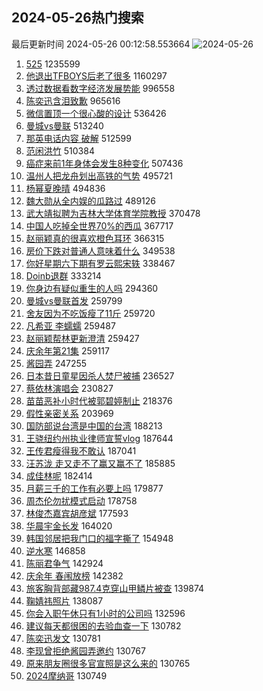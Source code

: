 ## 2024-05-26热门搜索 
最后更新时间 2024-05-26 00:12:58.553664 
![2024-05-26](https://imgs-storage.s3.us-east-005.backblazeb2.com/20240526/2024-05-26.png?versionId=4_z8fbbed132d73df8689c40f13_f105e5800a5baded9_d20240525_m161258_c005_v0521006_t0046_u01716653578422) 
1. [525](https://s.weibo.com/weibo?q=525&t=31&band_rank=1&Refer=top) 1235599
1. [他退出TFBOYS后老了很多](https://s.weibo.com/weibo?q=%23%E4%BB%96%E9%80%80%E5%87%BATFBOYS%E5%90%8E%E8%80%81%E4%BA%86%E5%BE%88%E5%A4%9A%23&t=31&band_rank=2&Refer=top) 1160297
1. [透过数据看数字经济发展势能](https://s.weibo.com/weibo?q=%23%E9%80%8F%E8%BF%87%E6%95%B0%E6%8D%AE%E7%9C%8B%E6%95%B0%E5%AD%97%E7%BB%8F%E6%B5%8E%E5%8F%91%E5%B1%95%E5%8A%BF%E8%83%BD%23&t=31&band_rank=3&Refer=top) 996558
1. [陈奕迅含泪致歉](https://s.weibo.com/weibo?q=%23%E9%99%88%E5%A5%95%E8%BF%85%E5%90%AB%E6%B3%AA%E8%87%B4%E6%AD%89%23&t=31&band_rank=4&Refer=top) 965616
1. [微信置顶一个很心酸的设计](https://s.weibo.com/weibo?q=%23%E5%BE%AE%E4%BF%A1%E7%BD%AE%E9%A1%B6%E4%B8%80%E4%B8%AA%E5%BE%88%E5%BF%83%E9%85%B8%E7%9A%84%E8%AE%BE%E8%AE%A1%23&t=31&band_rank=5&Refer=top) 536426
1. [曼城vs曼联](https://s.weibo.com/weibo?q=%23%E6%9B%BC%E5%9F%8Evs%E6%9B%BC%E8%81%94%23&t=31&band_rank=6&Refer=top) 513240
1. [那英电话内容 破解](https://s.weibo.com/weibo?q=%E9%82%A3%E8%8B%B1%E7%94%B5%E8%AF%9D%E5%86%85%E5%AE%B9%20%E7%A0%B4%E8%A7%A3&t=31&band_rank=7&Refer=top) 512599
1. [范闲洪竹](https://s.weibo.com/weibo?q=%E8%8C%83%E9%97%B2%E6%B4%AA%E7%AB%B9&t=31&band_rank=8&Refer=top) 510384
1. [癌症来前1年身体会发生8种变化](https://s.weibo.com/weibo?q=%23%E7%99%8C%E7%97%87%E6%9D%A5%E5%89%8D1%E5%B9%B4%E8%BA%AB%E4%BD%93%E4%BC%9A%E5%8F%91%E7%94%9F8%E7%A7%8D%E5%8F%98%E5%8C%96%23&t=31&band_rank=9&Refer=top) 507436
1. [温州人把龙舟划出高铁的气势](https://s.weibo.com/weibo?q=%23%E6%B8%A9%E5%B7%9E%E4%BA%BA%E6%8A%8A%E9%BE%99%E8%88%9F%E5%88%92%E5%87%BA%E9%AB%98%E9%93%81%E7%9A%84%E6%B0%94%E5%8A%BF%23&t=31&band_rank=10&Refer=top) 495721
1. [杨幂夏晚晴](https://s.weibo.com/weibo?q=%E6%9D%A8%E5%B9%82%E5%A4%8F%E6%99%9A%E6%99%B4&t=31&band_rank=11&Refer=top) 494836
1. [魏大勋从全内娱的瓜路过](https://s.weibo.com/weibo?q=%23%E9%AD%8F%E5%A4%A7%E5%8B%8B%E4%BB%8E%E5%85%A8%E5%86%85%E5%A8%B1%E7%9A%84%E7%93%9C%E8%B7%AF%E8%BF%87%23&t=31&band_rank=12&Refer=top) 489126
1. [武大靖拟聘为吉林大学体育学院教授](https://s.weibo.com/weibo?q=%23%E6%AD%A6%E5%A4%A7%E9%9D%96%E6%8B%9F%E8%81%98%E4%B8%BA%E5%90%89%E6%9E%97%E5%A4%A7%E5%AD%A6%E4%BD%93%E8%82%B2%E5%AD%A6%E9%99%A2%E6%95%99%E6%8E%88%23&t=31&band_rank=13&Refer=top) 370478
1. [中国人吃掉全世界70%的西瓜](https://s.weibo.com/weibo?q=%23%E4%B8%AD%E5%9B%BD%E4%BA%BA%E5%90%83%E6%8E%89%E5%85%A8%E4%B8%96%E7%95%8C70%25%E7%9A%84%E8%A5%BF%E7%93%9C%23&t=31&band_rank=14&Refer=top) 367717
1. [赵丽颖真的很喜欢橙色耳环](https://s.weibo.com/weibo?q=%23%E8%B5%B5%E4%B8%BD%E9%A2%96%E7%9C%9F%E7%9A%84%E5%BE%88%E5%96%9C%E6%AC%A2%E6%A9%99%E8%89%B2%E8%80%B3%E7%8E%AF%23&t=31&band_rank=15&Refer=top) 366315
1. [房价下跌对普通人意味着什么](https://s.weibo.com/weibo?q=%23%E6%88%BF%E4%BB%B7%E4%B8%8B%E8%B7%8C%E5%AF%B9%E6%99%AE%E9%80%9A%E4%BA%BA%E6%84%8F%E5%91%B3%E7%9D%80%E4%BB%80%E4%B9%88%23&t=31&band_rank=16&Refer=top) 349538
1. [你好星期六下期有罗云熙宋轶](https://s.weibo.com/weibo?q=%23%E4%BD%A0%E5%A5%BD%E6%98%9F%E6%9C%9F%E5%85%AD%E4%B8%8B%E6%9C%9F%E6%9C%89%E7%BD%97%E4%BA%91%E7%86%99%E5%AE%8B%E8%BD%B6%23&t=31&band_rank=17&Refer=top) 338467
1. [Doinb退群](https://s.weibo.com/weibo?q=%23Doinb%E9%80%80%E7%BE%A4%23&t=31&band_rank=18&Refer=top) 333214
1. [你身边有疑似重生的人吗](https://s.weibo.com/weibo?q=%23%E4%BD%A0%E8%BA%AB%E8%BE%B9%E6%9C%89%E7%96%91%E4%BC%BC%E9%87%8D%E7%94%9F%E7%9A%84%E4%BA%BA%E5%90%97%23&t=31&band_rank=19&Refer=top) 294360
1. [曼城vs曼联首发](https://s.weibo.com/weibo?q=%23%E6%9B%BC%E5%9F%8Evs%E6%9B%BC%E8%81%94%E9%A6%96%E5%8F%91%23&t=31&band_rank=20&Refer=top) 259799
1. [舍友因为不吃饭瘦了11斤](https://s.weibo.com/weibo?q=%23%E8%88%8D%E5%8F%8B%E5%9B%A0%E4%B8%BA%E4%B8%8D%E5%90%83%E9%A5%AD%E7%98%A6%E4%BA%8611%E6%96%A4%23&t=31&band_rank=21&Refer=top) 259720
1. [凡希亚 李蠕蠕](https://s.weibo.com/weibo?q=%E5%87%A1%E5%B8%8C%E4%BA%9A%20%E6%9D%8E%E8%A0%95%E8%A0%95&t=31&band_rank=22&Refer=top) 259487
1. [赵丽颖帮林更新澄清](https://s.weibo.com/weibo?q=%23%E8%B5%B5%E4%B8%BD%E9%A2%96%E5%B8%AE%E6%9E%97%E6%9B%B4%E6%96%B0%E6%BE%84%E6%B8%85%23&t=31&band_rank=23&Refer=top) 259427
1. [庆余年第21集](https://s.weibo.com/weibo?q=%E5%BA%86%E4%BD%99%E5%B9%B4%E7%AC%AC21%E9%9B%86&t=31&band_rank=24&Refer=top) 259117
1. [酱园弄](https://s.weibo.com/weibo?q=%E9%85%B1%E5%9B%AD%E5%BC%84&t=31&band_rank=25&Refer=top) 247255
1. [日本昔日童星因杀人焚尸被捕](https://s.weibo.com/weibo?q=%23%E6%97%A5%E6%9C%AC%E6%98%94%E6%97%A5%E7%AB%A5%E6%98%9F%E5%9B%A0%E6%9D%80%E4%BA%BA%E7%84%9A%E5%B0%B8%E8%A2%AB%E6%8D%95%23&t=31&band_rank=26&Refer=top) 236527
1. [蔡依林演唱会](https://s.weibo.com/weibo?q=%E8%94%A1%E4%BE%9D%E6%9E%97%E6%BC%94%E5%94%B1%E4%BC%9A&t=31&band_rank=27&Refer=top) 230827
1. [苗苗恶补小时代被郭碧婷制止](https://s.weibo.com/weibo?q=%23%E8%8B%97%E8%8B%97%E6%81%B6%E8%A1%A5%E5%B0%8F%E6%97%B6%E4%BB%A3%E8%A2%AB%E9%83%AD%E7%A2%A7%E5%A9%B7%E5%88%B6%E6%AD%A2%23&t=31&band_rank=28&Refer=top) 218376
1. [假性亲密关系](https://s.weibo.com/weibo?q=%E5%81%87%E6%80%A7%E4%BA%B2%E5%AF%86%E5%85%B3%E7%B3%BB&t=31&band_rank=29&Refer=top) 203969
1. [国防部说台湾是中国的台湾](https://s.weibo.com/weibo?q=%23%E5%9B%BD%E9%98%B2%E9%83%A8%E8%AF%B4%E5%8F%B0%E6%B9%BE%E6%98%AF%E4%B8%AD%E5%9B%BD%E7%9A%84%E5%8F%B0%E6%B9%BE%23&t=31&band_rank=30&Refer=top) 188213
1. [王骁纽约州执业律师宣誓vlog](https://s.weibo.com/weibo?q=%E7%8E%8B%E9%AA%81%E7%BA%BD%E7%BA%A6%E5%B7%9E%E6%89%A7%E4%B8%9A%E5%BE%8B%E5%B8%88%E5%AE%A3%E8%AA%93vlog&t=31&band_rank=31&Refer=top) 187644
1. [王传君瘦得我不敢认](https://s.weibo.com/weibo?q=%E7%8E%8B%E4%BC%A0%E5%90%9B%E7%98%A6%E5%BE%97%E6%88%91%E4%B8%8D%E6%95%A2%E8%AE%A4&t=31&band_rank=32&Refer=top) 187041
1. [汪苏泷 走又走不了赢又赢不了](https://s.weibo.com/weibo?q=%E6%B1%AA%E8%8B%8F%E6%B3%B7%20%E8%B5%B0%E5%8F%88%E8%B5%B0%E4%B8%8D%E4%BA%86%E8%B5%A2%E5%8F%88%E8%B5%A2%E4%B8%8D%E4%BA%86&t=31&band_rank=33&Refer=top) 185885
1. [成佳林呢](https://s.weibo.com/weibo?q=%E6%88%90%E4%BD%B3%E6%9E%97%E5%91%A2&t=31&band_rank=34&Refer=top) 182414
1. [月薪三千的工作有必要上吗](https://s.weibo.com/weibo?q=%23%E6%9C%88%E8%96%AA%E4%B8%89%E5%8D%83%E7%9A%84%E5%B7%A5%E4%BD%9C%E6%9C%89%E5%BF%85%E8%A6%81%E4%B8%8A%E5%90%97%23&t=31&band_rank=35&Refer=top) 179877
1. [周杰伦勿扰模式启动](https://s.weibo.com/weibo?q=%23%E5%91%A8%E6%9D%B0%E4%BC%A6%E5%8B%BF%E6%89%B0%E6%A8%A1%E5%BC%8F%E5%90%AF%E5%8A%A8%23&t=31&band_rank=36&Refer=top) 178758
1. [林俊杰嘉宾胡彦斌](https://s.weibo.com/weibo?q=%23%E6%9E%97%E4%BF%8A%E6%9D%B0%E5%98%89%E5%AE%BE%E8%83%A1%E5%BD%A6%E6%96%8C%23&t=31&band_rank=37&Refer=top) 177593
1. [华晨宇金长发](https://s.weibo.com/weibo?q=%23%E5%8D%8E%E6%99%A8%E5%AE%87%E9%87%91%E9%95%BF%E5%8F%91%23&t=31&band_rank=38&Refer=top) 164020
1. [韩国邻居把我门口的福字撕了](https://s.weibo.com/weibo?q=%23%E9%9F%A9%E5%9B%BD%E9%82%BB%E5%B1%85%E6%8A%8A%E6%88%91%E9%97%A8%E5%8F%A3%E7%9A%84%E7%A6%8F%E5%AD%97%E6%92%95%E4%BA%86%23&t=31&band_rank=39&Refer=top) 154948
1. [逆水寒](https://s.weibo.com/weibo?q=%E9%80%86%E6%B0%B4%E5%AF%92&t=31&band_rank=40&Refer=top) 146858
1. [陈丽君争气](https://s.weibo.com/weibo?q=%E9%99%88%E4%B8%BD%E5%90%9B%E4%BA%89%E6%B0%94&t=31&band_rank=41&Refer=top) 142924
1. [庆余年 春闱放榜](https://s.weibo.com/weibo?q=%E5%BA%86%E4%BD%99%E5%B9%B4%20%E6%98%A5%E9%97%B1%E6%94%BE%E6%A6%9C&t=31&band_rank=42&Refer=top) 142382
1. [旅客胸背部藏987.4克穿山甲鳞片被查](https://s.weibo.com/weibo?q=%23%E6%97%85%E5%AE%A2%E8%83%B8%E8%83%8C%E9%83%A8%E8%97%8F987.4%E5%85%8B%E7%A9%BF%E5%B1%B1%E7%94%B2%E9%B3%9E%E7%89%87%E8%A2%AB%E6%9F%A5%23&t=31&band_rank=43&Refer=top) 139874
1. [鞠婧祎照片](https://s.weibo.com/weibo?q=%E9%9E%A0%E5%A9%A7%E7%A5%8E%E7%85%A7%E7%89%87&t=31&band_rank=44&Refer=top) 138087
1. [你会入职午休只有1小时的公司吗](https://s.weibo.com/weibo?q=%23%E4%BD%A0%E4%BC%9A%E5%85%A5%E8%81%8C%E5%8D%88%E4%BC%91%E5%8F%AA%E6%9C%891%E5%B0%8F%E6%97%B6%E7%9A%84%E5%85%AC%E5%8F%B8%E5%90%97%23&t=31&band_rank=45&Refer=top) 132596
1. [建议每天都很困的去验血查一下](https://s.weibo.com/weibo?q=%23%E5%BB%BA%E8%AE%AE%E6%AF%8F%E5%A4%A9%E9%83%BD%E5%BE%88%E5%9B%B0%E7%9A%84%E5%8E%BB%E9%AA%8C%E8%A1%80%E6%9F%A5%E4%B8%80%E4%B8%8B%23&t=31&band_rank=46&Refer=top) 130782
1. [陈奕迅发文](https://s.weibo.com/weibo?q=%E9%99%88%E5%A5%95%E8%BF%85%E5%8F%91%E6%96%87&t=31&band_rank=47&Refer=top) 130781
1. [李现曾拒绝酱园弄邀约](https://s.weibo.com/weibo?q=%23%E6%9D%8E%E7%8E%B0%E6%9B%BE%E6%8B%92%E7%BB%9D%E9%85%B1%E5%9B%AD%E5%BC%84%E9%82%80%E7%BA%A6%23&t=31&band_rank=48&Refer=top) 130767
1. [原来朋友圈很多官宣照是这么来的](https://s.weibo.com/weibo?q=%23%E5%8E%9F%E6%9D%A5%E6%9C%8B%E5%8F%8B%E5%9C%88%E5%BE%88%E5%A4%9A%E5%AE%98%E5%AE%A3%E7%85%A7%E6%98%AF%E8%BF%99%E4%B9%88%E6%9D%A5%E7%9A%84%23&t=31&band_rank=49&Refer=top) 130765
1. [2024摩纳哥](https://s.weibo.com/weibo?q=%232024%E6%91%A9%E7%BA%B3%E5%93%A5%23&t=31&band_rank=50&Refer=top) 130749
